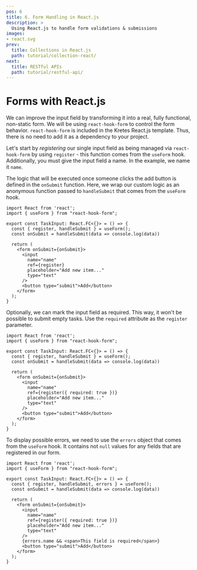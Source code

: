 ```yaml
---
pos: 6
title: 6. Form Handling in React.js
description: >
  Using React.js to handle form validations & submissions
images:
- react.svg
prev:
  title: Collections in React.js
  path: tutorial/collection-react/
next:
  title: RESTful APIs 
  path: tutorial/restful-api/
---
```


# Forms with React.js

We can improve the input field by transforming it into a real, fully functional, non-static form. We will be using `react-hook-form` to control the form behavior. `react-hook-form` is included in the Kretes React.js template. Thus, there is no need to add it as a dependency to your project.

Let's start by *registering* our single input field as being managed via `react-hook-form` by using `register` - this function comes from the `useForm` hook. Additionally, you must give the input field a name. In the example, we name it `name`.

The logic that will be executed once someone clicks the add button is defined in the `onSubmit` function. Here, we wrap our custom logic as an anonymous function passed to `handleSubmit` that comes from the `useForm` hook.

```tsx{2,5-6,9-10}
import React from 'react';
import { useForm } from "react-hook-form";

export const TaskInput: React.FC<{}> = () => {
  const { register, handleSubmit } = useForm();
  const onSubmit = handleSubmit(data => console.log(data))

  return (
    <form onSubmit={onSubmit}>
      <input
        name="name"
        ref={register}
        placeholder="Add new item..."
        type="text"
      />
      <button type="submit">Add</button>
    </form>
  );
}
```

Optionally, we can mark the input field as required. This way, it won't be possible to submit empty tasks. Use the `required` attribute as the `register` parameter.

```tsx{10}
import React from 'react';
import { useForm } from "react-hook-form";

export const TaskInput: React.FC<{}> = () => {
  const { register, handleSubmit } = useForm();
  const onSubmit = handleSubmit(data => console.log(data))

  return (
    <form onSubmit={onSubmit}>
      <input
        name="name"
        ref={register({ required: true })}
        placeholder="Add new item..."
        type="text"
      />
      <button type="submit">Add</button>
    </form>
  );
}
```

To display possible errors, we need to use the `errors` object that comes from the `useForm` hook. It contains not `null` values for any fields that are registered in our form.


```tsx{5,11}
import React from 'react';
import { useForm } from "react-hook-form";

export const TaskInput: React.FC<{}> = () => {
  const { register, handleSubmit, errors } = useForm();
  const onSubmit = handleSubmit(data => console.log(data))

  return (
    <form onSubmit={onSubmit}>
      <input
        name="name"
        ref={register({ required: true })}
        placeholder="Add new item..."
        type="text"
      />
      {errors.name && <span>This field is required</span>}
      <button type="submit">Add</button>
    </form>
  );
}
```
